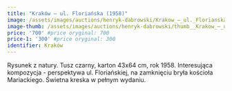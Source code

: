 ```yaml
---
title: "Kraków – ul. Floriańska (1958)"
image: /assets/images/auctions/henryk-dabrowski/Krakow_–_ul._Florianska_(1958).jpg
image-thumb: /assets/images/auctions/henryk-dabrowski/thumb__Krakow_–_ul._Florianska_(1958).jpg
price: '700' #price oryginal: 700
price-1: '300' #price oryginal: 300
identifier: Kraków
---
```


Rysunek z natury. Tusz czarny, karton 43x64 cm, rok 1958.
Interesująca kompozycja - perspektywa ul. Floriańskiej, na zamknięciu bryła kościoła Mariackiego. Świetna kreska w pełnym wydaniu.